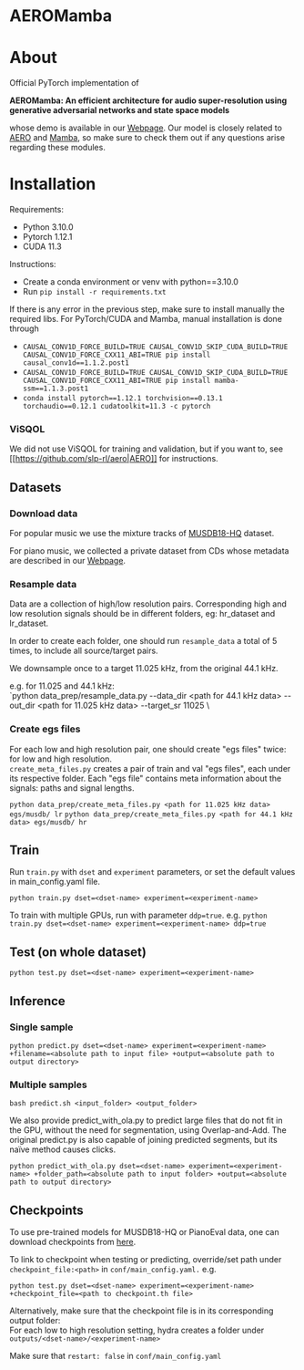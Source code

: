 # AEROMamba

# About 

Official PyTorch implementation of 

**AEROMamba: An efficient architecture for audio super-resolution using generative adversarial networks and state space models**

whose demo is available in our [Webpage](https://aeromamba-super-resolution.github.io/).  Our model is closely related to [AERO](https://github.com/slp-rl/aero) and [Mamba](https://github.com/state-spaces/mamba), so make sure to check them out if any questions arise regarding these modules.

# Installation

Requirements:
- Python 3.10.0
- Pytorch 1.12.1
- CUDA 11.3

Instructions:
- Create a conda environment or venv with python==3.10.0 
- Run `pip install -r requirements.txt`

If there is any error in the previous step, make sure to install manually the required libs. For PyTorch/CUDA and Mamba, manual installation is done through 

- `CAUSAL_CONV1D_FORCE_BUILD=TRUE CAUSAL_CONV1D_SKIP_CUDA_BUILD=TRUE CAUSAL_CONV1D_FORCE_CXX11_ABI=TRUE pip install causal_conv1d==1.1.2.post1`
- `CAUSAL_CONV1D_FORCE_BUILD=TRUE CAUSAL_CONV1D_SKIP_CUDA_BUILD=TRUE CAUSAL_CONV1D_FORCE_CXX11_ABI=TRUE pip install mamba-ssm==1.1.3.post1`
- `conda install pytorch==1.12.1 torchvision==0.13.1 torchaudio==0.12.1 cudatoolkit=11.3 -c pytorch`

### ViSQOL

We did not use ViSQOL for training and validation, but if you want to, see [[https://github.com/slp-rl/aero|AERO]] for instructions. 

## Datasets

### Download data

For popular music we use the mixture tracks of [MUSDB18-HQ](https://sigsep.github.io/datasets/musdb.html#musdb18-hq-uncompressed-wav) dataset.

For piano music, we collected a private dataset from CDs whose metadata are described in our [Webpage](https://aeromamba-super-resolution.github.io/).

### Resample data

Data are a collection of high/low resolution pairs. Corresponding high and low resolution signals should be in different folders, eg: hr_dataset and lr_dataset. 

In order to create each folder, one should run `resample_data` a total of 5 times,
to include all source/target pairs.

We downsample once to a target 11.025 kHz, from the original 44.1 kHz.

e.g. for 11.025 and 44.1 kHz: \
`python data_prep/resample_data.py --data_dir <path for 44.1 kHz data> --out_dir <path for 11.025 kHz data> --target_sr 11025 \

### Create egs files

For each low and high resolution pair, one should create "egs files" twice: for low and high resolution.  
`create_meta_files.py` creates a pair of train and val "egs files", each under its respective folder.
Each "egs file" contains meta information about the signals: paths and signal lengths.

`python data_prep/create_meta_files.py <path for 11.025 kHz data> egs/musdb/ lr` 
`python data_prep/create_meta_files.py <path for 44.1 kHz data> egs/musdb/ hr`

## Train

Run `train.py` with `dset` and `experiment` parameters, or set the default values in main_config.yaml file.  

`
python train.py dset=<dset-name> experiment=<experiment-name>
`

To train with multiple GPUs, run with parameter `ddp=true`. e.g.
`
python train.py dset=<dset-name> experiment=<experiment-name> ddp=true
`

## Test (on whole dataset)

`
python test.py dset=<dset-name> experiment=<experiment-name>
`

## Inference

### Single sample

`
python predict.py dset=<dset-name> experiment=<experiment-name> +filename=<absolute path to input file> +output=<absolute path to output directory>
`

### Multiple samples

`
bash predict.sh <input_folder> <output_folder>
`

We also provide predict_with_ola.py to predict large files that do not fit in the GPU, without the need for segmentation, using Overlap-and-Add. The original predict.py is also capable of joining predicted segments, but its naïve method causes clicks. 

`
python predict_with_ola.py dset=<dset-name> experiment=<experiment-name> +folder_path=<absolute path to input folder> +output=<absolute path to output directory>
`
## Checkpoints

To use pre-trained models for MUSDB18-HQ or PianoEval data, one can download checkpoints from [here](https://poliufrjbr-my.sharepoint.com/:f:/g/personal/abreu_engcb_poli_ufrj_br/EhqOtFGTmeZNr-WNv976Jw8BLfpgBYisodrRb2uTGvrFsg?e=5j1nx4).

To link to checkpoint when testing or predicting, override/set path under `checkpoint_file:<path>` in `conf/main_config.yaml.` e.g.

`
python test.py dset=<dset-name> experiment=<experiment-name> +checkpoint_file=<path to checkpoint.th file>
`

Alternatively, make sure that the checkpoint file is in its corresponding output folder:  
For each low to high resolution setting, hydra creates a folder under `outputs/<dset-name>/<experiment-name>`

Make sure that `restart: false` in `conf/main_config.yaml`
